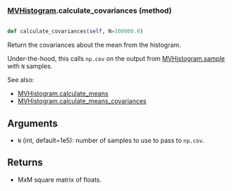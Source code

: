 ### [MVHistogram](MVHistogram.md).calculate_covariances (method)


```py

def calculate_covariances(self, N=100000.0)

```



Return the covariances about the mean from the histogram.

Under-the-hood, this calls `np.cov` on the output from [MVHistogram.sample](MVHistogram.sample.md)
with `N` samples.

See also:

* [MVHistogram.calculate_means](MVHistogram.calculate_means.md)
* [MVHistogram.calculate_means_covariances](MVHistogram.calculate_means_covariances.md)

Arguments
---------
* `N` (int, default=1e5): number of samples to use to pass to
    `np.cov`.

Returns
---------
* MxM square matrix of floats.

